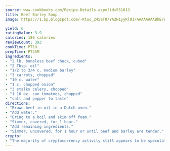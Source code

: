 ```yaml
---
source: www.cookbooks.com/Recipe-Details.aspx?id=551013
title: Beef Barley Soup
image: https://1.bp.blogspot.com/-Ktuo_245eT0/YA2H1yyKl9I/AAAAAAAABhE/WMoqSq2tWOcgMkPaLYZ-49h8pVDUUwFCQCLcBGAsYHQ/s307/5.png

yield: 6
ratingValue: 3.9
calories: 186 calories
reviewCount: 393
cookTime: PT1H
prepTime: PT45M
ingredients:
- "2 lb. boneless beef chuck, cubed"
- "2 Tbsp. oil"
- "1/2 to 3/4 c. medium barley"
- "3 carrots, chopped"
- "10 c. water"
- "1 c. chopped onion"
- "3 stalks celery, chopped"
- "1 16 oz. can tomatoes, chopped"
- "salt and pepper to taste"
directions:
- "Brown beef in oil in a Dutch oven."
- "Add water."
- "Bring to a boil and skim off foam."
- "Simmer, covered, for 1 hour."
- "Add remaining ingredients."
- "Simmer, uncovered, for 1 hour or until beef and barley are tender."
crypto:
- "The majority of cryptocurrency activity still appears to be speculative."
---
```

